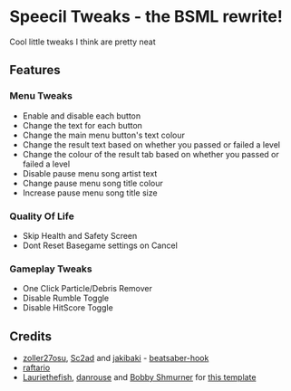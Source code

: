 # Speecil Tweaks - the BSML rewrite!

Cool little tweaks I think are pretty neat

## Features

### Menu Tweaks
  - Enable and disable each button
  - Change the text for each button 
  - Change the main menu button's text colour
  - Change the result text based on whether you passed or failed a level
  - Change the colour of the result tab based on whether you passed or failed a level
  - Disable pause menu song artist text
  - Change pause menu song title colour
  - Increase pause menu song title size
  
### Quality Of Life
  - Skip Health and Safety Screen
  - Dont Reset Basegame settings on Cancel

### Gameplay Tweaks
  - One Click Particle/Debris Remover
  - Disable Rumble Toggle
  - Disable HitScore Toggle

## Credits

* [zoller27osu](https://github.com/zoller27osu), [Sc2ad](https://github.com/Sc2ad) and [jakibaki](https://github.com/jakibaki) - [beatsaber-hook](https://github.com/sc2ad/beatsaber-hook)
* [raftario](https://github.com/raftario)
* [Lauriethefish](https://github.com/Lauriethefish), [danrouse](https://github.com/danrouse) and [Bobby Shmurner](https://github.com/BobbyShmurner) for [this template](https://github.com/Lauriethefish/quest-mod-template)
